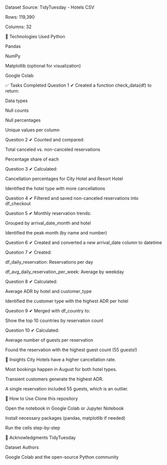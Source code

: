 Dataset
Source: TidyTuesday - Hotels CSV

Rows: 119,390

Columns: 32

🔧 Technologies Used
Python

Pandas

NumPy

Matplotlib (optional for visualization)

Google Colab

✅ Tasks Completed
Question 1
✔ Created a function check_data(df) to return:

Data types

Null counts

Null percentages

Unique values per column

Question 2
✔ Counted and compared:

Total canceled vs. non-canceled reservations

Percentage share of each

Question 3
✔ Calculated:

Cancellation percentages for City Hotel and Resort Hotel

Identified the hotel type with more cancellations

Question 4
✔ Filtered and saved non-canceled reservations into df_checkout

Question 5
✔ Monthly reservation trends:

Grouped by arrival_date_month and hotel

Identified the peak month (by name and number)

Question 6
✔ Created and converted a new arrival_date column to datetime

Question 7
✔ Created:

df_daily_reservation: Reservations per day

df_avg_daily_reservation_per_week: Average by weekday

Question 8
✔ Calculated:

Average ADR by hotel and customer_type

Identified the customer type with the highest ADR per hotel

Question 9
✔ Merged with df_country to:

Show the top 10 countries by reservation count

Question 10
✔ Calculated:

Average number of guests per reservation

Found the reservation with the highest guest count (55 guests!)

📌 Insights
City Hotels have a higher cancellation rate.

Most bookings happen in August for both hotel types.

Transient customers generate the highest ADR.

A single reservation included 55 guests, which is an outlier.

📂 How to Use
Clone this repository

Open the notebook in Google Colab or Jupyter Notebook

Install necessary packages (pandas, matplotlib if needed)

Run the cells step-by-step

📮 Acknowledgments
TidyTuesday

Dataset Authors

Google Colab and the open-source Python community
